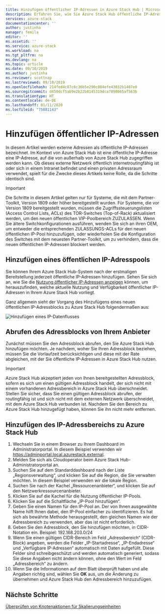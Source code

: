 ```yaml
---
title: Hinzufügen öffentlicher IP-Adressen in Azure Stack Hub | Microsoft-Dokumentation
description: Erfahren Sie, wie Sie Azure Stack Hub öffentliche IP-Adressen hinzufügen.
services: azure-stack
documentationcenter: ''
author: justinha
manager: femila
editor: ''
ms.assetid: ''
ms.service: azure-stack
ms.workload: na
ms.tgt_pltfrm: na
ms.devlang: na
ms.topic: article
ms.date: 09/10/2019
ms.author: justinha
ms.reviewer: scottnap
ms.lastreviewed: 09/10/2019
ms.openlocfilehash: 214fed4c87c6c36b5e290c084efe43032b1407e0
ms.sourcegitcommit: d450dcf5ab9e2b22b8145319dca7098065af563b
ms.translationtype: HT
ms.contentlocale: de-DE
ms.lasthandoff: 01/11/2020
ms.locfileid: "75881143"
---
```

# <a name="add-public-ip-addresses"></a>Hinzufügen öffentlicher IP-Adressen

In diesem Artikel werden externe Adressen als öffentliche IP-Adressen bezeichnet. Im Kontext von Azure Stack Hub ist eine öffentliche IP-Adresse eine IP-Adresse, auf die von außerhalb von Azure Stack Hub zugegriffen werden kann. Ob dieses externe Netzwerk öffentlich internetroutingfähig ist oder sich in einem Intranet befindet und einen privaten Adressraum verwendet, spielt für die Zwecke dieses Artikels keine Rolle, da die Schritte identisch sind.

> [!IMPORTANT]
> Die Schritte in diesem Artikel gelten nur für Systeme, die mit dem Partner-Toolkit, Version 1809 oder höher bereitgestellt wurden. Für Systeme, die vor Version 1809 bereitgestellt wurden, müssen die Zugriffssteuerungslisten (Access Control Lists, ACLs) des TOR-Switches (Top-of-Rack) aktualisiert werden, um den neuen öffentlichen VIP-Poolbereich ZUZULASSEN. Wenn Sie ältere Switchkonfigurationen ausführen, wenden Sie sich an ihren OEM, um entweder die entsprechenden ZULASSUNGS-ACLs für den neuen öffentlichen IP-Pool hinzuzufügen, oder wiederholen Sie die Konfiguration des Switches mit dem neuesten Partner-Toolkit, um zu verhindern, dass die neuen öffentlichen IP-Adressen blockiert werden.

## <a name="add-a-public-ip-address-pool"></a>Hinzufügen eines öffentlichen IP-Adresspools
Sie können Ihrem Azure Stack Hub-System nach der erstmaligen Bereitstellung jederzeit öffentliche IP-Adressen hinzufügen. Sehen Sie sich an, wie Sie die [Nutzung öffentlicher IP-Adressen anzeigen](azure-stack-viewing-public-ip-address-consumption.md) können, um herauszufinden, welche aktuelle Nutzung und Verfügbarkeit öffentlicher IP-Adressen in Ihrem Azure Stack Hub vorliegt.

Ganz allgemein sieht der Vorgang des Hinzufügens eines neuen öffentlichen IP-Adressblocks zu Azure Stack Hub folgendermaßen aus:

 ![Hinzufügen eines IP-Datenflusses](media/azure-stack-add-ips/flow.PNG)

## <a name="obtain-the-address-block-from-your-provider"></a>Abrufen des Adressblocks von Ihrem Anbieter
Zunächst müssen Sie den Adressblock abrufen, den Sie Azure Stack Hub hinzufügen möchten. Je nachdem, woher Sie Ihren Adressblock beziehen, müssen Sie die Vorlaufzeit berücksichtigen und diese mit der Rate abgleichen, mit der Sie öffentliche IP-Adressen in Azure Stack Hub nutzen.

> [!IMPORTANT]
> Azure Stack Hub akzeptiert jeden von Ihnen bereitgestellten Adressblock, sofern es sich um einen gültigen Adressblock handelt, der sich nicht mit einem vorhandenen Adressbereich in Azure Stack Hub überschneidet. Stellen Sie sicher, dass Sie einen gültigen Adressblock abrufen, der routingfähig ist und sich nicht mit dem externen Netzwerk überschneidet, mit dem Azure Stack Hub verbunden ist. Nachdem Sie den Bereich zu Azure Stack Hub hinzugefügt haben, können Sie ihn nicht mehr entfernen.

## <a name="add-the-ip-address-range-to-azure-stack-hub"></a>Hinzufügen des IP-Adressbereichs zu Azure Stack Hub

1. Wechseln Sie in einem Browser zu Ihrem Dashboard im Administratorportal. In diesem Beispiel verwenden wir https://adminportal.local.azurestack.external.
2. Melden Sie sich als Cloudoperator beim Azure Stack Hub-Administratorportal an.
3. Suchen Sie auf dem Standarddashboard nach der Liste „Regionsverwaltung“, und klicken Sie auf die Region, die Sie verwalten möchten. In diesem Beispiel verwenden wir die lokale Region.
4. Suchen Sie nach der Kachel „Ressourcenanbieter“, und klicken Sie auf den Netzwerkressourcenanbieter.
5. Klicken Sie auf die Kachel für die Nutzung öffentlicher IP-Pools.
6. Klicken Sie auf die Schaltfläche „IP-Pool hinzufügen“.
7. Geben Sie einen Namen für den IP-Pool an. Der von Ihnen ausgewählte Name hilft Ihnen dabei, den IP-Pool einfacher zu identifizieren. Es hat sich als bewährte Methode herausgestellt, den gleichen Namen wie der Adressbereich zu verwenden, aber das ist nicht erforderlich.
8. Geben Sie den Adressblock, den Sie hinzufügen möchten, in CIDR-Notation ein. Beispiel:  192.168.203.0/24
9. Wenn Sie einen gültigen CIDR-Bereich im Feld „Adressbereich“ (CIDR-Block) angeben, werden die Felder „IP-Startadresse“, „IP-Endadresse“ und „Verfügbare IP-Adressen“ automatisch mit Daten aufgefüllt. Diese Felder sind schreibgeschützt und werden automatisch generiert, sodass Sie diese Angaben nicht ändern können, ohne den Wert im Feld „Adressbereich“ zu ändern.
10. Wenn Sie die Informationen auf dem Blatt überprüft haben und alle Angaben richtig sind, wählen Sie **OK** aus, um die Änderung zu übernehmen und Azure Stack Hub den Adressbereich hinzuzufügen.


## <a name="next-steps"></a>Nächste Schritte 
[Überprüfen von Knotenaktionen für Skalierungseinheiten](azure-stack-node-actions.md)
